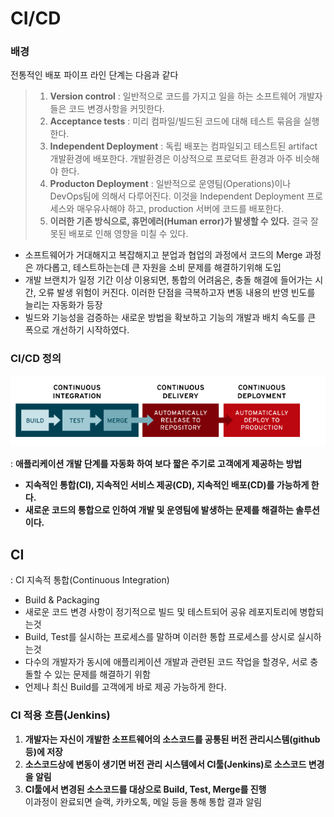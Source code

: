 # CI/CD
### 배경
전통적인 배포 파이프 라인 단계는 다음과 같다
> 1. **Version control** : 일반적으로 코드를 가지고 일을 하는 소프트웨어 개발자들은 코드 변경사항을 커밋한다.
> 2. **Acceptance tests** : 미리 컴파일/빌드된 코드에 대해 테스트 묶음을 실행한다.
> 3. **Independent Deployment** : 독립 배포는 컴파일되고 테스트된 artifact 개발환경에 배포한다. 개발환경은 이상적으로 프로덕트 환경과 아주 비슷해야 한다.
> 4. **Producton Deployment** : 일반적으로 운영팀(Operations)이나 DevOps팀에 의해서 다루어진다. 이것을 Independent Deployment 프로세스와 매우유사해야 하고, production 서버에 코드를 배포한다.
> 5. **이러한 기존 방식으로, 휴먼에러(Human error)가 발생할 수 있다.** 결국 잘못된 배포로 인해 영향을 미칠 수 있다.
- 소프트웨어가 거대해지고 복잡해지고 분업과 협업의 과정에서 코드의 Merge 과정은 까다롭고, 테스트하는는데 큰 자원을 소비 문제를 해결하기위해 도입
- 개발 브랜치가 일정 기간 이상 이용되면, 통합의 어려움은, 충돌 해결에 들어가는 시간, 오류 발생 위험이 커진다. 이러한 단점을 극복하고자 변동 내용의 반영 빈도를 늘리는 자동화가 등장
- 빌드와 기능성을 검증하는 새로운 방법을 확보하고 기능의 개발과 배치 속도를 큰 폭으로 개선하기 시작하였다.
### CI/CD 정의
<img src="./img/CI-CD-model.png">

: **애플리케이션 개발 단계를 자동화 하여 보다 짧은 주기로 고객에게 제공하는 방법**
- **지속적인 통합(CI), 지속적인 서비스 제공(CD), 지속적인 배포(CD)를 가능하게 한다.**
- **새로운 코드의 통합으로 인하여 개발 및 운영팀에 발생하는 문제를 해결하는 솔루션이다.**
## CI
: CI 지속적 통합(Continuous Integration)  
- Build & Packaging
- 새로운 코드 변경 사항이 정기적으로 빌드 및 테스트되어 공유 레포지토리에 병합되는것
- Build, Test를 실시하는 프로세스를 말하며 이러한 통합 프로세스를 상시로 실시하는것
- 다수의 개발자가 동시에 애플리케이션 개발과 관련된 코드 작업을 할경우, 서로 충돌할 수 있는 문제를 해결하기 위함
- 언제나 최신 Build를 고객에게 바로 제공 가능하게 한다.
### CI 적용 흐름(Jenkins)

1. **개발자는 자신이 개발한 소프트웨어의 소스코드를 공통된 버전 관리시스템(github 등)에 저장**
2. **소스코드상에 변동이 생기면 버전 관리 시스템에서 CI툴(Jenkins)로 소스코드 변경을 알림**
3. **CI툴에서 변경된 소스코드를 대상으로 Build, Test, Merge를 진행**  
    이과정이 완료되면 슬랙, 카카오톡, 메일 등을 통해 통합 결과 알림
